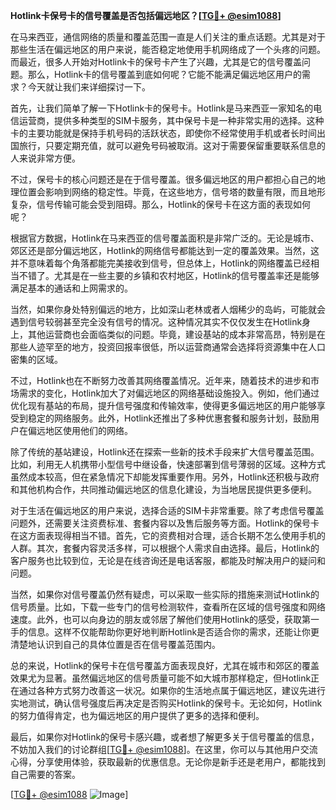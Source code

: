 **Hotlink卡保号卡的信号覆盖是否包括偏远地区？[[TG💪+ @esim1088](https://t.me/s/esim1088)]**

在马来西亚，通信网络的质量和覆盖范围一直是人们关注的重点话题。尤其是对于那些生活在偏远地区的用户来说，能否稳定地使用手机网络成了一个头疼的问题。而最近，很多人开始对Hotlink卡的保号卡产生了兴趣，尤其是它的信号覆盖问题。那么，Hotlink卡的信号覆盖到底如何呢？它能不能满足偏远地区用户的需求？今天就让我们来详细探讨一下。

首先，让我们简单了解一下Hotlink卡的保号卡。Hotlink是马来西亚一家知名的电信运营商，提供多种类型的SIM卡服务，其中保号卡是一种非常实用的选择。这种卡的主要功能就是保持手机号码的活跃状态，即使你不经常使用手机或者长时间出国旅行，只要定期充值，就可以避免号码被取消。这对于需要保留重要联系信息的人来说非常方便。

不过，保号卡的核心问题还是在于信号覆盖。很多偏远地区的用户都担心自己的地理位置会影响到网络的稳定性。毕竟，在这些地方，信号塔的数量有限，而且地形复杂，信号传输可能会受到阻碍。那么，Hotlink的保号卡在这方面的表现如何呢？

根据官方数据，Hotlink在马来西亚的信号覆盖面积是非常广泛的。无论是城市、郊区还是部分偏远地区，Hotlink的网络信号都能达到一定的覆盖效果。当然，这并不意味着每个角落都能完美接收到信号，但总体上，Hotlink的网络覆盖已经相当不错了。尤其是在一些主要的乡镇和农村地区，Hotlink的信号覆盖率还是能够满足基本的通话和上网需求的。

当然，如果你身处特别偏远的地方，比如深山老林或者人烟稀少的岛屿，可能就会遇到信号较弱甚至完全没有信号的情况。这种情况其实不仅仅发生在Hotlink身上，其他运营商也会面临类似的问题。毕竟，建设基站的成本非常高昂，特别是在那些人迹罕至的地方，投资回报率很低，所以运营商通常会选择将资源集中在人口密集的区域。

不过，Hotlink也在不断努力改善其网络覆盖情况。近年来，随着技术的进步和市场需求的变化，Hotlink加大了对偏远地区的网络基础设施投入。例如，他们通过优化现有基站的布局，提升信号强度和传输效率，使得更多偏远地区的用户能够享受到稳定的网络服务。此外，Hotlink还推出了多种优惠套餐和服务计划，鼓励用户在偏远地区使用他们的网络。

除了传统的基站建设，Hotlink还在探索一些新的技术手段来扩大信号覆盖范围。比如，利用无人机携带小型信号中继设备，快速部署到信号薄弱的区域。这种方式虽然成本较高，但在紧急情况下却能发挥重要作用。另外，Hotlink还积极与政府和其他机构合作，共同推动偏远地区的信息化建设，为当地居民提供更多便利。

对于生活在偏远地区的用户来说，选择合适的SIM卡非常重要。除了考虑信号覆盖问题外，还需要关注资费标准、套餐内容以及售后服务等方面。Hotlink的保号卡在这方面表现得相当不错。首先，它的资费相对合理，适合长期不怎么使用手机的人群。其次，套餐内容灵活多样，可以根据个人需求自由选择。最后，Hotlink的客户服务也比较到位，无论是在线咨询还是电话客服，都能及时解决用户的疑问和问题。

当然，如果你对信号覆盖仍然有疑虑，可以采取一些实际的措施来测试Hotlink的信号质量。比如，下载一些专门的信号检测软件，查看所在区域的信号强度和网络速度。此外，也可以向身边的朋友或邻居了解他们使用Hotlink的感受，获取第一手的信息。这样不仅能帮助你更好地判断Hotlink是否适合你的需求，还能让你更清楚地认识到自己的具体位置是否在信号覆盖范围内。

总的来说，Hotlink的保号卡在信号覆盖方面表现良好，尤其在城市和郊区的覆盖效果尤为显著。虽然偏远地区的信号质量可能不如大城市那样稳定，但Hotlink正在通过各种方式努力改善这一状况。如果你的生活地点属于偏远地区，建议先进行实地测试，确认信号强度后再决定是否购买Hotlink的保号卡。无论如何，Hotlink的努力值得肯定，也为偏远地区的用户提供了更多的选择和便利。

最后，如果你对Hotlink的保号卡感兴趣，或者想了解更多关于信号覆盖的信息，不妨加入我们的讨论群组[[TG💪+ @esim1088](https://t.me/s/esim1088)]。在这里，你可以与其他用户交流心得，分享使用体验，获取最新的优惠信息。无论你是新手还是老用户，都能找到自己需要的答案。

[[TG💪+ @esim1088](https://t.me/s/esim1088) ![Image](https://i.postimg.cc/4NQfJmqS/Snipaste-2025-05-13-00-14-12.png)]